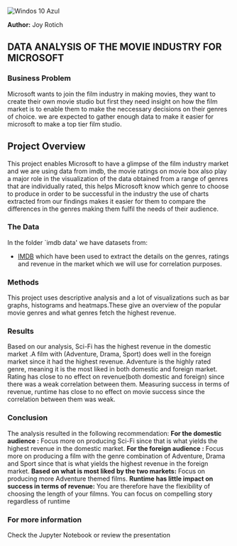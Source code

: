 ![Windos 10 Azul](https://github.com/user-attachments/assets/967647ba-06ad-4b94-b008-eae2d4b07059)


**Author:** Joy Rotich
## DATA ANALYSIS OF THE MOVIE INDUSTRY FOR MICROSOFT 


### Business Problem

Microsoft wants to join the film industry in making movies, they want to create their own movie studio but first they need insight on how the film market is to enable them to make the neccessary decisions on their genres of choice. we are expected to gather enough data to make it easier for microsoft to make a top tier film studio. 


## Project Overview

This project enables Microsoft to have a glimpse of the film industry market and we are using data from imdb, the movie ratings on movie box also play a major role in the visualization of the data obtained from a range of genres that are individually rated, this helps Microsoft know which genre to choose to produce in order to be successful in the industry the use of charts extracted from our findings makes it easier for them to compare the differences in the genres making them fulfil the needs of their audience. 

### The Data

In the folder `imdb data' we have datasets from:
* [IMDB](https://www.imdb.com/) which have been used to extract the details on the genres, ratings and revenue in the market which we will use for correlation purposes. 

### Methods
This project uses descriptive analysis and a lot of visualizations such as bar graphs, histograms and heatmaps.These give an overview of the popular movie genres and what genres fetch the highest revenue.

### Results
Based on our analysis, Sci-Fi has the highest revenue in the domestic market .A film with (Adventure, Drama, Sport) does well in the foreign market since it had the highest revenue. Adventure is the highly rated genre, meaning it is the most liked in both domestic and foreign market. Rating has close to no effect on revenue(both domestic and foreign) since there was a weak correlation between them. Measuring success in terms of revenue, runtime has close to no effect on movie success since the correlation between them was weak.

### Conclusion
The analysis resulted in the following recommendation:
**For the domestic audience :** Focus more on producing Sci-Fi since that is what yields the highest revenue in the domestic market.
**For the foreign audience :** Focus more on producing a film with the genre combination of Adventure, Drama and Sport since that is what yields the highest revenue in the foreign market.
**Based on what is most liked by the two markets:** Focus on producing more Adventure themed films.
**Runtime has little impact on success in terms of revenue:** You are therefore have the flexibility of choosing the length of your filmns. You can focus on compelling story regardless of runtime

### For more information 
Check the Jupyter Notebook or review the presentation
